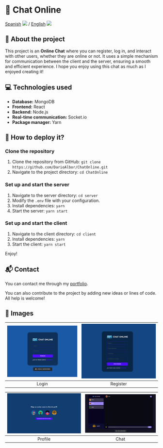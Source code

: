# 💬 Chat Online

[Spanish](README.md) <img src="https://flagicons.lipis.dev/flags/4x3/ar.svg" width="20"/> / [English](README_en.md) <img src="https://flagicons.lipis.dev/flags/4x3/us.svg" width="20">

## 📖 About the project

This project is an **Online Chat** where you can register, log in, and interact with other users, whether they are online or not. It uses a simple mechanism for communication between the client and the server, ensuring a smooth and efficient experience. I hope you enjoy using this chat as much as I enjoyed creating it!

## 💻 Technologies used

- **Database:** MongoDB
- **Frontend:** React
- **Backend:** Node.js
- **Real-time communication:** Socket.io
- **Package manager:** Yarn

## 🚀 How to deploy it?

### Clone the repository

1. Clone the repository from GitHub: `git clone https://github.com/DarioAlbor/ChatOnline.git`
2. Navigate to the project directory: `cd ChatOnline`

### Set up and start the server

1. Navigate to the server directory: `cd server`
2. Modify the `.env` file with your configuration.
3. Install dependencies: `yarn`
4. Start the server: `yarn start`

### Set up and start the client

1. Navigate to the client directory: `cd client`
2. Install dependencies: `yarn`
3. Start the client: `yarn start`

Enjoy!

## 📬 Contact

You can contact me through my [portfolio](https://darioalbor.dev.ar).

You can also contribute to the project by adding new ideas or lines of code. All help is welcome!

## 📸 Images

| ![Login](./imagenesgit/login.png) | ![Register](./imagenesgit/register.png) |
|:---------------------------------:|:---------------------------------------:|
| Login                             | Register                                |

| ![Profile](./imagenesgit/icons.png) | ![Chat](./imagenesgit/chat.png)        |
|:-----------------------------------:|:--------------------------------------:|
| Profile                            | Chat                                   |
